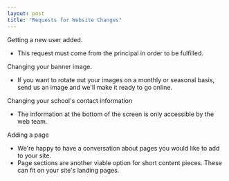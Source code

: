 ```yaml
---
layout: post
title: "Requests for Website Changes"
---
```


Getting a new user added. 

- This request must come from the principal in order to be fulfilled.

Changing your banner image.

- If you want to rotate out your images on a monthly or seasonal basis, send us an image and we'll make it ready to go online.

Changing your school's contact information

- The information at the bottom of the screen is only accessible by the web team. 

Adding a page

- We're happy to have a conversation about pages you would like to add to your site. 
- Page sections are another viable option for short content pieces. These can fit on your site's landing pages.  